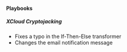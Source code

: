 
#### Playbooks

##### XCloud Cryptojacking

- Fixes a typo in the If-Then-Else transformer
- Changes the email notification message